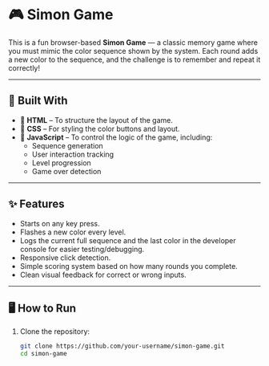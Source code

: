 # 🎮 Simon Game

This is a fun browser-based **Simon Game** — a classic memory game where you must mimic the color sequence shown by the system. Each round adds a new color to the sequence, and the challenge is to remember and repeat it correctly!

---

## 🔧 Built With

- 🧱 **HTML** – To structure the layout of the game.
- 🎨 **CSS** – For styling the color buttons and layout.
- 🧠 **JavaScript** – To control the logic of the game, including:
  - Sequence generation
  - User interaction tracking
  - Level progression
  - Game over detection

---

## ✨ Features

- Starts on any key press.
- Flashes a new color every level.
- Logs the current full sequence and the last color in the developer console for easier testing/debugging.
- Responsive click detection.
- Simple scoring system based on how many rounds you complete.
- Clean visual feedback for correct or wrong inputs.

---

## 🖥️ How to Run

1. Clone the repository:
   ```bash
   git clone https://github.com/your-username/simon-game.git
   cd simon-game
